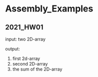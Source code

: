 # Assembly_Examples

## 2021_HW01
input:
  two 2D-array

output: 
1. first  2d-array
2. second 2D-array
3. the sum of the 2D-array
